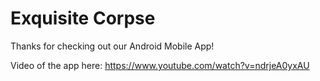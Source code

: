 # Exquisite Corpse

Thanks for checking out our Android Mobile App!

Video of the app here: https://www.youtube.com/watch?v=ndrjeA0yxAU

